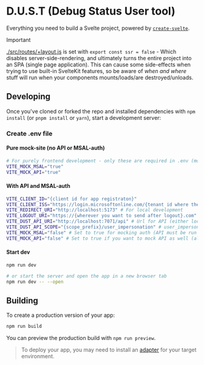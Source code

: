 # D.U.S.T (Debug Status User tool)

Everything you need to build a Svelte project, powered by [`create-svelte`](https://github.com/sveltejs/kit/tree/main/packages/create-svelte).

> [!IMPORTANT]  
> [./src/routes/+layout.js](./src/routes/+layout.js) is set with `export const ssr = false` - Which disables server-side-rendering, and ultimately turns the entire project into an SPA (single page application). This can cause some side-effects when trying to use built-in SvelteKit features, so be aware of *when and where* stuff will run when your components mounts/loads/are destroyed/unloads.

## Developing

Once you've cloned or forked the repo and installed dependencies with `npm install` (or `pnpm install` or `yarn`), start a development server:

### Create .env file
#### Pure mock-site (no API or MSAL-auth)
```bash
# For purely frontend development - only these are required in .env (mock-data must be maintained when changes happen in the API)
VITE_MOCK_MSAL="true"
VITE_MOCK_API="true"
```

#### With API and MSAL-auth
```bash
VITE_CLIENT_ID="{client id for app registraton}"
VITE_CLIENT_ISS="https://login.microsoftonline.com/{tenant id where the app registration resides}"
VITE_REDIRECT_URI="http://localhost:5173" # For local development
VITE_LOGOUT_URI="https://{wherever you want to send after logout}.com"
VITE_DUST_API_URI="http://localhost:7071/api" # Url for API (either locally or remote running) - remember CORS-settings on the API
VITE_DUST_API_SCOPE="{scope_prefix}/user_impersonation" # user_impersonation SCOPE for the API
VITE_MOCK_MSAL="false" # Set to true for mocking auth (API must be run locally as well if using this, and not using VITE_MOCK_API)
VITE_MOCK_API="false" # Set to true if you want to mock API as well (all handled in client-browser)
```

#### Start dev
```bash
npm run dev

# or start the server and open the app in a new browser tab
npm run dev -- --open
```

## Building
To create a production version of your app:

```bash
npm run build
```

You can preview the production build with `npm run preview`.

> To deploy your app, you may need to install an [adapter](https://kit.svelte.dev/docs/adapters) for your target environment.
